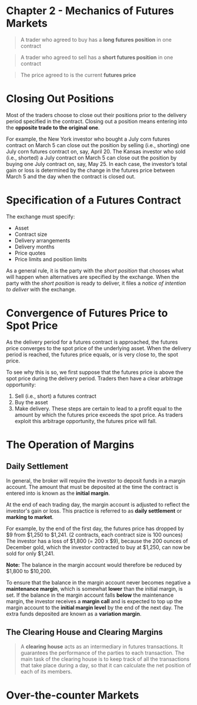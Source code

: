 # Chapter 2 - Mechanics of Futures Markets

> A trader who agreed to buy has a **long futures position** in one contract

> A trader who agreed to sell has a **short futures position** in one contract

> The price agreed to is the current **futures price**

Closing Out Positions
=====================

Most of the traders choose to close out their positions prior to the delivery period specified in the contract. Closing out a position means entering into the **opposite trade to the original one**.

For example, the New York investor who bought a July corn futures contract on March 5 can close out the position by selling (i.e., shorting) one July corn futures contract on, say, April 20. The Kansas investor who sold (i.e., shorted) a July contract on March 5 can close out the position by buying one July contract on, say, May 25. In each case, the investor’s total gain or loss is determined by the change in the futures price between March 5 and the day when the contract is closed out.

Specification of a Futures Contract
===================================

The exchange must specify:

 - Asset
 - Contract size
 - Delivery arrangements
 - Delivery months
 - Price quotes
 - Price limits and position limits

As a general rule, it is the party with the *short position* that chooses what will happen when alternatives are specified by the exchange. When the party with the *short position* is ready to deliver, it files a *notice of intention to deliver* with the exchange.

Convergence of Futures Price to Spot Price
==========================================

As the delivery period for a futures contract is approached, the futures price converges to the spot price of the underlying asset. When the delivery period is reached, the futures price equals, or is very close to, the spot price.

To see why this is so, we first suppose that the futures price is above the spot price during the delivery period. Traders then have a clear arbitrage opportunity:
1. Sell (i.e., short) a futures contract 
2. Buy the asset
3. Make delivery.
These steps are certain to lead to a profit equal to the amount by which the futures price exceeds the spot price. As traders exploit this arbitrage opportunity, the futures price will fall. 

The Operation of Margins
========================

Daily Settlement
----------------
In general, the broker will require the investor to deposit funds in a margin account. The amount that must be deposited at the time the contract is entered into is known as the **initial margin**.

At the end of each trading day, the margin account is adjusted to reflect the investor's gain or loss. This practice is referred to as **daily settlement** or **marking to market**.

For example, by the end of the first day, the futures price has dropped by \$9 from \$1,250 to \$1,241. (2 contracts, each contract size is 100 ounces) The investor has a loss of \$1,800 (= 200 x \$9), because the 200 ounces of December gold, which the investor contracted to buy at \$1,250, can now be sold for only \$1,241.

**Note:** The balance in the margin account would therefore be reduced by \$1,800 to \$10,200.

To ensure that the balance in the margin account never becomes negative a **maintenance margin**, which is somewhat **lower** than the initial margin, is set. If the balance in the margin account falls **below** the maintenance margin, the investor receives a **margin call** and is expected to top up the margin account to the **initial margin level** by the end of the next day. The extra funds deposited are known as a **variation margin**. 

The Clearing House and Clearing Margins
---------------------------------------

> A **clearing house** acts as an intermediary in futures transactions. It guarantees the performance of the parties to each transaction. The main task of the clearing house is to keep track of all the transactions that take place during a day, so that it can calculate the net position of each of its members.

Over-the-counter Markets
========================

